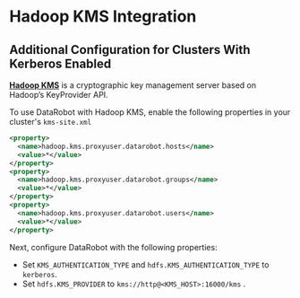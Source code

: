 # Hadoop KMS Integration

## Additional Configuration for Clusters With Kerberos Enabled

[**Hadoop KMS**](https://hadoop.apache.org/docs/stable/hadoop-kms/index.html) is a cryptographic key management server based on Hadoop’s KeyProvider API.

To use DataRobot with Hadoop KMS, enable the following properties in your cluster's `kms-site.xml`

```xml
<property>
  <name>hadoop.kms.proxyuser.datarobot.hosts</name>
  <value>*</value>
</property>
<property>
  <name>hadoop.kms.proxyuser.datarobot.groups</name>
  <value>*</value>
</property>
<property>
  <name>hadoop.kms.proxyuser.datarobot.users</name>
  <value>*</value>
</property>
```

Next, configure DataRobot with the following properties:

* Set `KMS_AUTHENTICATION_TYPE` and `hdfs.KMS_AUTHENTICATION_TYPE` to `kerberos`.
* Set `hdfs.KMS_PROVIDER` to `kms://http@<KMS_HOST>:16000/kms` .
